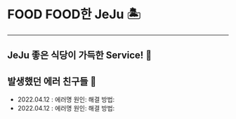 # FOOD FOOD한 JeJu 🏝
---
## JeJu 좋은 식당이 가득한 Service! 🍊

## 발생했던 에러 친구들 🌝
* 2022.04.12 : 에러명
원인:
해결 방법:
* 2022.04.12 : 에러명
원인:
해결 방법: